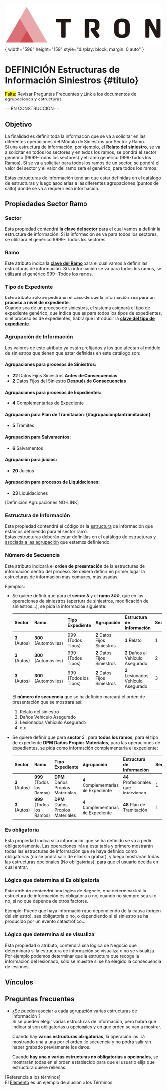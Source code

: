 ![Imagen LOGO](./00-Imagen/logo-TRON.png){ width="596" height="159" style="display: block; margin: 0 auto" }

# DEFINICIÓN Estructuras de Información Siniestros {#titulo}

<mark>Falta:</mark> Revisar Preguntas Frecuentes y Link a los documentos de agrupaciones y estructuras.

==EN CONSTRUCCIÓN==  

## **Objetivo**
La finalidad es definir toda la información que se va a solicitar en las diferentes operaciones del Módulo de Siniestros por Sector y Ramo.   
Si una estructura de información, por ejemplo, el __Relato del siniestro__, se va a solicitar en todos los sectores y en todos los ramos, se pondrá el sector genérico (9999-Todos los sectores) y el ramo genérico (999-Todos los Ramos).
Si se va a solicitar para todos los ramos de un sector, se pondrá el valor del sector y el valor del ramo será el genérico, para todos los ramos.  

Estas estructuras de información tendrán que estar definidas en el catálogo de estructuras y luego asociarlas a las diferentes agrupaciones (puntos de salto) donde se va a requerir esa información.

## **Propiedades Sector Ramo**

### **Sector**
Esta propiedad contendrá __[la clave del sector][sector]__ para el cual vamos a definir la estructura de información. 
Si la información se va para todos los sectores, se utilizará el genérico 9999- Todos los sectores.

[sector]: <../../../../../../01-TRON/01-Documentacion/01-Modulos/01-Comunes/01-Definicion/04-Estructura-Producto/DEFINICION-de-Sector.md#titulo>

### **Ramo**
Este atributo indica la __[clave del Ramo][ramo]__ para el cual vamos a definir las estructuras de información.
Si la información se va para todos los ramos, se utilizará el genérico 999- Todos los ramos.

[ramo]: <../../../../../../01-TRON/01-Documentacion/01-Modulos/01-Comunes/01-Definicion/04-Estructura-Producto/DEFINICION-Ramo-Tecnico.md#titulo>


### **Tipo de Expediente**
Este atributo sólo se pedirá en el caso de que la información sea para un __proceso a nivel de expediente__.   
Cuando sea de un proceso de siniestros, el sistema asignará el tipo de expediente genérico, que indica que es para todos los tipos de expedientes, si el proceso es de expedientes, habrá que introducir la __[clave del tipo de expediente][tipoexpediente]__. 

[tipoexpediente]: <../102-Tipo-de-Expediente/DEFINIR-Tipo-Expediente.md#titulo>

### **Agrupación de Información**

Los valores de este atributo ya están prefijados y los que afectan al módulo de siniestros que tienen que estar definidas en este catálogo son:  

#### Agrupaciones para __procesos de Siniestros__:
   -  __22__ Datos Fijos Siniestros **Antes de Consecuencias**  
   -  __2__ Datos Fijos del Siniestro **Después de Consecuencias**

#### Agrupaciones para __procesos de Expedientes__:
  - __4__ Complementarias de Expediente  

#### Agrupación para __Plan de Tramitación__: {#agrupacionplantramitacion}
  - __5__ Trámites  
   
#### Agrupación para __Salvamentos__:
  - __6__ Salvamentos  

#### Agrupación para __juicios__:
  - __20__ Juicios	  

#### Agrupación para __procesos de Liquidaciones__:
  - __23__ Liquidaciones

 [Definición Agrupaciones NO-LINK]

### **Estructura de Información**
Esta propiedad contendrá el código de la [estructura][estructura] de información que estamos definiendo para el sector ramo.  
Estas estructuras deberán estar definidas en el catálogo de estructuras y [asociada a las agrupación][agrupacion] que estamos definiendo.

 [estructura]:<NoLink> 
 [agrupacion]:<NoLink>

### **Número de Secuencia**
Este atributo indicará el __orden de presentación__ de la estructuras de información dentro del proceso. 
Se deberá definir en primer lugar la estructuras de información más comunes, más usadas.  


Ejemplos:
 
- Se quiere definir que para el **sector 3** y  el **ramo 300**, que en las operaciones de siniestros (apertura de siniestros, modificación de siniestros...), se pida la información siguiente: 

    |Sector|Ramo|Tipo Expediente|Agrupación|Estructura de Información|Secuencia|
    |---|---|---|---|---|--|
    |**3** (Autos) |**300** (Automóviles)|999 (Todos Tipos)| **2** Datos Fijos Siniestros|**1** Relato| 1
    |**3** (Autos) |**300** (Automóviles)|999 (Todos Tipos)| **2** Datos Fijos Siniestros|**2** Daños al Vehículo Asegurado| 2   
  |**3** (Autos) |**300** (Automóviles)|999 (Todos los Tipos)| **2** Datos Fijos Siniestros|**3** Lesionados Vehículo Asegurado| 3   

  El **número de secuencia** que se ha definido marcará el orden de presentación que se mostrará así:  

  1. Relato del siniestro
  2. Daños Vehículo Asegurado
  3. Lesionados Vehículo Asegurado
  4. etc.  

- Se quiere definir que para **sector 3** , para **todos los ramos**, para el tipo de expediente **DPM Daños Propios Materiales**, para las operaciones de expedientes, se pida como información complementaria el expediente:   

    |Sector|Ramo|Tipo Expediente|Agrupación|Estructura de Información|Secuencia|
    |---|---|---|---|---|--|
    |**3** (Autos) |**999** (Todos los Ramos)| **DPM** Daños Propios Materiales |**4** Complementarias de Expediente|**44** Profesionales que intervienen| 1
    |**3** (Autos) |**999** (Todos los Ramos)| **DPM** Daños Propios Materiales |**4** Complementarias de Expediente|**48** Plan de Tramitación| 1

### **Es obligatoria**
Esta propiedad indica si la información que se ha definido se va a pedir obligatoriamente. Las operaciones irán a esta tabla y primero mostrarán todas las estructuras de información que se haya definido como obligatorias (no se podrá salir de ellas sin grabar), y luego mostrarán todas las estructuras opcionales (No obligatorias), para que el usuario decida en cual entrar.

### **Lógica que determina si Es obligatoria**
Este atributo contendrá una lógica de Negocio, que determinará si la estructura de información es obligatoria o no, cuando no siempre sea si o no, si no que dependa de otros factores. 

Ejemplo:
Puede que haya información que dependiendo de la causa (origen del siniestro), sea obligatoria o no, o dependiendo si el siniestro se ha producido por un evento catastrófico...

### **Lógica que determina si se visualiza**
Esta propiedad o atributo, contendrá una lógica de Negocio que determinará si la estructura de información se visualiza o no se visualiza. Por ejemplo podemos determinar que la estructura que recoge la información del lesionado, sólo se muestre si se ha elegido la consecuencia de lesiones.
 
## **Vínculos**

## **Preguntas frecuentes**
- ¿Se pueden asociar a cada agrupación varias estructuras de información ?  
  Si se pueden elegir varias estructuras de información, pero habrá que indicar si son obligatorias u opcionales y en que orden se van a mostrar.  

  Cuando hay __varias estructuras obligatorias__, la operación las irá mostrando una a una por el orden de secuencia y no podrá salir sin haber grabado previamente los datos.  

  Cuando __hay una o varias estructuras no obligatorias u opcionales__, se mostrarán todas en el orden establecido para que el usuario elija que estructura quiere rellenas.


[Referencia a los términos]  
El [Elemento] es un ejemplo de alusión a los Términos.
 
[Elemento]: <../../../../../99-Terminos/TRON-Terminos.md#elemento>
